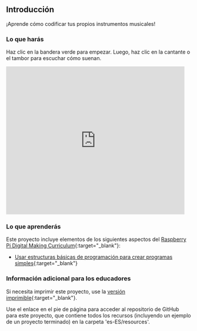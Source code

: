 ## Introducción

¡Aprende cómo codificar tus propios instrumentos musicales!

### Lo que harás

Haz clic en la bandera verde para empezar. Luego, haz clic en la cantante o el tambor para escuchar cómo suenan.

<div class="scratch-preview">
  <iframe allowtransparency="true" width="485" height="402" src="https://scratch.mit.edu/projects/embed/237956948/?autostart=false" frameborder="0"></iframe>
</div>

### Lo que aprenderás

Este proyecto incluye elementos de los siguientes aspectos del [Raspberry Pi Digital Making Curriculum](http://rpf.io/curriculum){:target="_blank"}:

+ [Usar estructuras básicas de programación para crear programas simples](https://www.raspberrypi.org/curriculum/programming/creator){:target="_blank"}

### Información adicional para los educadores

Si necesita imprimir este proyecto, use la [versión imprimible](https://projects.raspberrypi.org/es-ES/projects/rock-band/print){:target="_blank"}.

Use el enlace en el pie de página para acceder al repositorio de GitHub para este proyecto, que contiene todos los recursos (incluyendo un ejemplo de un proyecto terminado) en la carpeta 'es-ES/resources'.